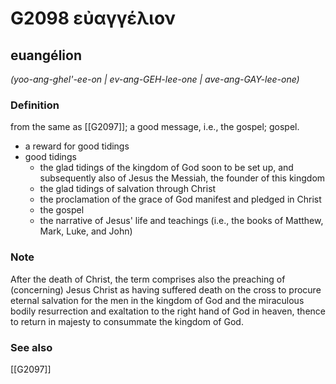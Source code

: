 # G2098 εὐαγγέλιον

## euangélion

_(yoo-ang-ghel'-ee-on | ev-ang-GEH-lee-one | ave-ang-GAY-lee-one)_

### Definition

from the same as [[G2097]]; a good message, i.e., the gospel; gospel.

- a reward for good tidings
- good tidings
  - the glad tidings of the kingdom of God soon to be set up, and subsequently also of Jesus the Messiah, the founder of this kingdom
  - the glad tidings of salvation through Christ
  - the proclamation of the grace of God manifest and pledged in Christ
  - the gospel
  - the narrative of Jesus' life and teachings (i.e., the books of Matthew, Mark, Luke, and John)

### Note

After the death of Christ, the term comprises also the preaching of (concerning) Jesus Christ as having suffered death on the cross to procure eternal salvation for the men in the kingdom of God and the miraculous bodily resurrection and exaltation to the right hand of God in heaven, thence to return in majesty to consummate the kingdom of God.

### See also

[[G2097]]

